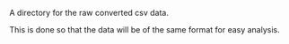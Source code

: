 A directory for the raw converted csv data.

This is done so that the data will be of the same format for easy analysis.
